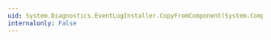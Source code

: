 ```yaml
---
uid: System.Diagnostics.EventLogInstaller.CopyFromComponent(System.ComponentModel.IComponent)
internalonly: False
---
```

